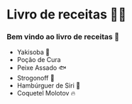 # Livro de receitas :man_cook:

### Bem vindo ao livro de receitas :wave:

- Yakisoba :sushi:
- Poção de Cura 
- Peixe Assado :fish:
- Strogonoff :chicken:
- Hambúrguer de Siri :hamburger: 
- Coquetel Molotov :fire:
